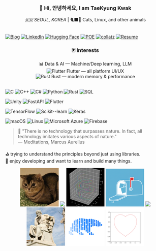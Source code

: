 <div align="center">
<h3>👋 Hi, 안녕하세요, I am TaeKyung Kwak</h3>
<i>🇰🇷 SEOUL, KOREA</i> | 🐈‍⬛🐧 Cats, Linux, and other animals 
</div>
<br>

[![Blog](https://img.shields.io/badge/🖼️Blog-www.taery.blog-FFB6C1?style=flat-square)](https://www.taery.blog)
[![LinkedIn](https://img.shields.io/badge/📫LinkedIn-kwaktaekyung-87CEFA?style=flat-square)](https://www.linkedin.com/in/kwaktaekyung/)
[![Hugging Face](https://img.shields.io/badge/Hugging_Face-🌈-yellow?style=flat-square&logo=huggingface)](https://huggingface.co/Taery)
[![POE](https://img.shields.io/badge/POE-🎨-FFA07A?style=flat-square&logo=poe&logoColor=pink)](https://poe.com/taery)
[![collatz](https://img.shields.io/badge/collatz-🎀-191970?style=flat-square&logo=rust&logoColor=F0F8FF)](https://polite-bush-02da9d200.1.azurestaticapps.net/)
[![Resume](https://img.shields.io/badge/Resume-Open-9370DB?style=flat-square&logo=google-chrome&logoColor=FFFFE0)](https://white-mushroom-011b04a00.1.azurestaticapps.net/)


<div align="center">
 <h3>🃏 Interests</h3>
  📊 Data & AI — Machine/Deep learning, LLM<br>
  <img src="https://cdn.simpleicons.org/flutter/02569B" width="17" height="17" alt="Flutter"/> Flutter — all platform UI/UX<br>
  <img src="https://cdn.simpleicons.org/rust/000000" width="17" height="17" alt="Rust"/> Rust — modern memory & performance
</div>
<br>

![C](https://img.shields.io/badge/C-A8B9CC?style=for-the-badge&logo=c&logoColor=white)
![C++](https://img.shields.io/badge/C++-4169E1?style=for-the-badge&logo=cplusplus&logoColor=white)
![C#](https://img.shields.io/badge/C%23-239120?style=for-the-badge&logo=csharp&logoColor=white)
![Python](https://img.shields.io/badge/Python-1E90FF?style=for-the-badge&logo=python&logoColor=yellow)
![Rust](https://img.shields.io/badge/Rust-000000?style=for-the-badge&logo=rust&logoColor=white)
![SQL](https://img.shields.io/badge/SQL-4479A1?style=for-the-badge&logo=mysql&logoColor=white)

![Unity](https://img.shields.io/badge/Unity-000000?style=for-the-badge&logo=unity&logoColor=white)
![FastAPI](https://img.shields.io/badge/FastAPI-009688?style=for-the-badge&logo=fastapi&logoColor=white)
![Flutter](https://img.shields.io/badge/Flutter-02569B?style=for-the-badge&logo=flutter&logoColor=white)

![TensorFlow](https://img.shields.io/badge/TensorFlow-FF6F00?style=for-the-badge&logo=tensorflow&logoColor=white)
![Scikit--learn](https://img.shields.io/badge/Scikit--learn-F7931E?style=for-the-badge&logo=scikitlearn&logoColor=white)
![Keras](https://img.shields.io/badge/Keras-D00000?style=for-the-badge&logo=keras&logoColor=white)

![macOS](https://img.shields.io/badge/macOS-000000?style=for-the-badge&logo=apple&logoColor=white)
![Linux](https://img.shields.io/badge/Linux-FCC624?style=for-the-badge&logo=linux&logoColor=black)
![Microsoft Azure](https://img.shields.io/badge/Microsoft%20Azure-0089D6?logo=icloud&logoColor=white&style=for-the-badge)
![Firebase](https://img.shields.io/badge/Firebase-FFCA28?style=for-the-badge&logo=firebase&logoColor=red)



> 📖 "There is no technology that surpasses nature. In fact, all technology imitates various aspects of nature."<br>
> — Meditations, Marcus Aurelius

⛳︎  trying to understand the principles beyond just using libraries.<br>
🎼  enjoy developing and want to learn and build many things.
<p align="center">
    <img src="assets/cat.jpg" width="24%" /> <img src="assets/sheep.jpg" width="24%" /> <img src="assets/3d_modi.png" width="24%" /> <img src="assets/icon_white.png" width="24%" /> <img src="assets/notebook.JPG" width="24%" /> <img src="assets/socrates.jpg" width="24%" /> <img src="assets/polars.png" width="24%" /> <img src="assets/heart.png" width="24%" />
</p>





